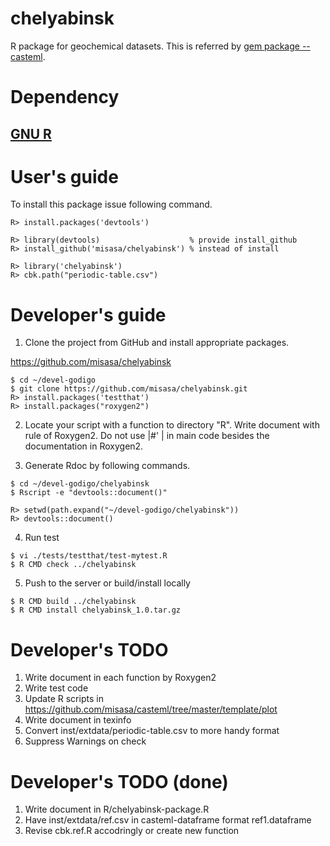 # chelyabinsk
R package for geochemical datasets.  This is referred by [gem package -- casteml](https://github.com/misasa/casteml "follow instruction").

# Dependency

## [GNU R](https://www.r-project.org/ "follow instruction")

# User's guide

To install this package issue following command.

    R> install.packages('devtools')

    R> library(devtools)                    % provide install_github
    R> install_github('misasa/chelyabinsk') % instead of install

    R> library('chelyabinsk')
    R> cbk.path("periodic-table.csv")

# Developer's guide

1. Clone the project from GitHub and install appropriate packages.

  https://github.com/misasa/chelyabinsk

```
$ cd ~/devel-godigo
$ git clone https://github.com/misasa/chelyabinsk.git
R> install.packages('testthat')
R> install.packages("roxygen2")
```

2. Locate your script with a function to directory "R".  Write
   document with rule of Roxygen2.  Do not use |#' | in main code
   besides the documentation in Roxygen2.

3. Generate Rdoc by following commands.

```
$ cd ~/devel-godigo/chelyabinsk
$ Rscript -e "devtools::document()"
```

```
R> setwd(path.expand("~/devel-godigo/chelyabinsk"))
R> devtools::document()
```

4. Run test

```
$ vi ./tests/testthat/test-mytest.R
$ R CMD check ../chelyabinsk
```

5. Push to the server or build/install locally

```
$ R CMD build ../chelyabinsk
$ R CMD install chelyabinsk_1.0.tar.gz
```

# Developer's TODO

1. Write document in each function by Roxygen2
2. Write test code
3. Update R scripts in https://github.com/misasa/casteml/tree/master/template/plot
4. Write document in texinfo
5. Convert inst/extdata/periodic-table.csv to more handy format
6. Suppress Warnings on check

# Developer's TODO (done)
1. Write document in R/chelyabinsk-package.R
2. Have inst/extdata/ref.csv in casteml-dataframe format ref1.dataframe
3. Revise cbk.ref.R accodringly or create new function


